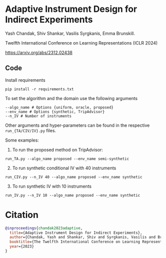 # Adaptive Instrument Design for Indirect Experiments

Yash Chandak, Shiv Shankar, Vasilis Syrgkanis, Emma Brunskill.

Twelfth International Conference on Learning Representations (ICLR 2024) 


https://arxiv.org/abs/2312.02438


## Code

Install requirements

```shell
pip install -r requirements.txt
```

To set the algorithm and the domain use the following arguments

```shell
--algo_name # Options {uniform, oracle, proposed}
--env_name # Options {synthetic, TripAdvisor}
--n_IV # Number of instruments
```

Other arguments and hyper-parameters can be found in the respective ``run_{TA/CIV/IV}.py`` files.

Some examples:

1. To run the proposed method on TripAdvisor:
```shell
run_TA.py --algo_name proposed --env_name semi-synthetic
``` 

2. To run synthetic conditional IV with 40 instruments
```shell
run_CIV.py --n_IV 40 --algo_name proposed --env_name synthetic
```
3. To run synthetic IV with 10 instruments 

```shell
run_IV.py --n_IV 10 --algo_name proposed --env_name synthetic
```

# Citation

```bib
@inproceedings{chandak2023adaptive,
  title={Adaptive Instrument Design for Indirect Experiments},
  author={Chandak, Yash and Shankar, Shiv and Syrgkanis, Vasilis and Brunskill, Emma},
  booktitle={The Twelfth International Conference on Learning Representations},
  year={2023}
}
```